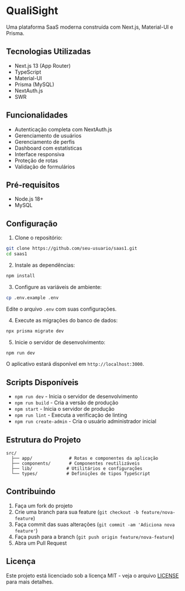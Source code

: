 # QualiSight

Uma plataforma SaaS moderna construída com Next.js, Material-UI e Prisma.

## Tecnologias Utilizadas

- Next.js 13 (App Router)
- TypeScript
- Material-UI
- Prisma (MySQL)
- NextAuth.js
- SWR

## Funcionalidades

- Autenticação completa com NextAuth.js
- Gerenciamento de usuários
- Gerenciamento de perfis
- Dashboard com estatísticas
- Interface responsiva
- Proteção de rotas
- Validação de formulários

## Pré-requisitos

- Node.js 18+
- MySQL

## Configuração

1. Clone o repositório:

```bash
git clone https://github.com/seu-usuario/saas1.git
cd saas1
```

2. Instale as dependências:

```bash
npm install
```

3. Configure as variáveis de ambiente:

```bash
cp .env.example .env
```

Edite o arquivo `.env` com suas configurações.

4. Execute as migrações do banco de dados:

```bash
npx prisma migrate dev
```

5. Inicie o servidor de desenvolvimento:

```bash
npm run dev
```

O aplicativo estará disponível em `http://localhost:3000`.

## Scripts Disponíveis

- `npm run dev` - Inicia o servidor de desenvolvimento
- `npm run build` - Cria a versão de produção
- `npm start` - Inicia o servidor de produção
- `npm run lint` - Executa a verificação de linting
- `npm run create-admin` - Cria o usuário administrador inicial

## Estrutura do Projeto

```
src/
  ├── app/              # Rotas e componentes da aplicação
  ├── components/       # Componentes reutilizáveis
  ├── lib/             # Utilitários e configurações
  └── types/           # Definições de tipos TypeScript
```

## Contribuindo

1. Faça um fork do projeto
2. Crie uma branch para sua feature (`git checkout -b feature/nova-feature`)
3. Faça commit das suas alterações (`git commit -am 'Adiciona nova feature'`)
4. Faça push para a branch (`git push origin feature/nova-feature`)
5. Abra um Pull Request

## Licença

Este projeto está licenciado sob a licença MIT - veja o arquivo [LICENSE](LICENSE) para mais detalhes.
